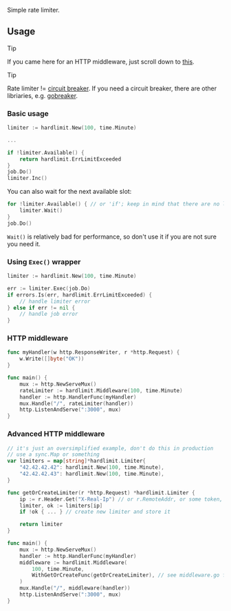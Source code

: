 Simple rate limiter.

## Usage

> [!TIP]
> If you came here for an HTTP middleware, just scroll down to [this](#http-middleware).

> [!TIP]
> Rate limiter != [circuit breaker](https://en.wikipedia.org/wiki/Circuit_breaker_design_pattern). If you need a circuit breaker, there are other libriaries, e.g. [gobreaker](https://github.com/sony/gobreaker).

### Basic usage

```go
limiter := hardlimit.New(100, time.Minute)

...

if !limiter.Available() {
    return hardlimit.ErrLimitExceeded
}
job.Do()
limiter.Inc()
```

You can also wait for the next available slot:

```go
for !limiter.Available() { // or 'if'; keep in mind that there are no locks
    limiter.Wait()
}
job.Do()
```

`Wait()` is relatively bad for performance, so don't use it if you are not sure you need it.

### Using `Exec()` wrapper

```go
limiter := hardlimit.New(100, time.Minute)

err := limiter.Exec(job.Do)
if errors.Is(err, hardlimit.ErrLimitExceeded) {
    // handle limiter error
} else if err != nil {
    // handle job error
}
```

### HTTP middleware

```go
func myHandler(w http.ResponseWriter, r *http.Request) {
    w.Write([]byte("OK"))
}

func main() {
    mux := http.NewServeMux()
    rateLimiter := hardlimit.Middleware(100, time.Minute)
    handler := http.HandlerFunc(myHandler)
    mux.Handle("/", rateLimiter(handler))
    http.ListenAndServe(":3000", mux)
}
```

### Advanced HTTP middleware

```go
// it's just an oversimplified example, don't do this in production
// use a sync.Map or something
var limiters = map[string]*hardlimit.Limiter{
    "42.42.42.42": hardlimit.New(100, time.Minute),
    "42.42.42.43": hardlimit.New(100, time.Minute),
}

func getOrCreateLimiter(r *http.Request) *hardlimit.Limiter {
    ip := r.Header.Get("X-Real-Ip") // or r.RemoteAddr, or some token, whatever you want, you have the request
    limiter, ok := limiters[ip]
    if !ok { ... } // create new limiter and store it

    return limiter	
}

func main() {
    mux := http.NewServeMux()
    handler := http.HandlerFunc(myHandler)
    middleware := hardlimit.Middleware(
        100, time.Minute,
        WithGetOrCreateFunc(getOrCreateLimiter), // see middleware.go for more options
    )
    mux.Handle("/", middleware(handler))
    http.ListenAndServe(":3000", mux)
}
```
